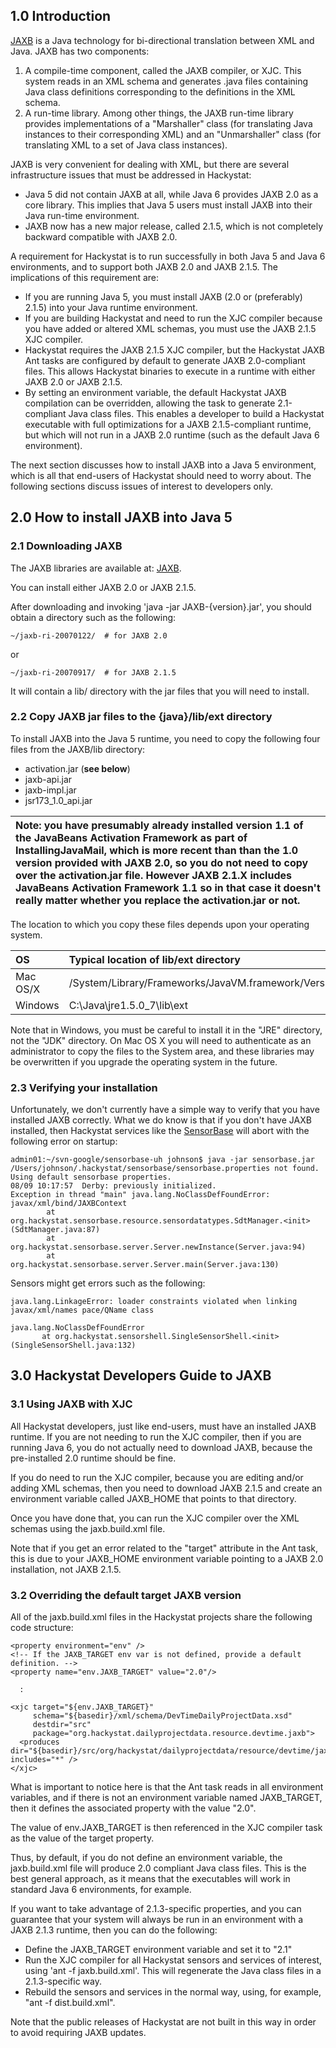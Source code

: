 ## 1.0 Introduction ##

[JAXB](https://jaxb.dev.java.net/) is a Java technology for bi-directional translation between XML and Java.  JAXB has two components:

  1. A compile-time component, called the JAXB compiler, or XJC.  This system reads in an XML schema and generates .java files containing Java class definitions corresponding to the definitions in the XML schema.
  1. A run-time library.  Among other things, the JAXB run-time library provides implementations of a "Marshaller" class (for translating Java instances to their corresponding XML) and an "Unmarshaller" class (for translating XML to a set of Java class instances).

JAXB is very convenient for dealing with XML, but there are several infrastructure issues that must be addressed in Hackystat:

  * Java 5 did not contain JAXB at all, while Java 6 provides JAXB 2.0 as a core library. This implies that Java 5 users must install JAXB into their Java run-time environment.
  * JAXB now has a new major release, called 2.1.5, which is not completely backward compatible with JAXB 2.0.

A requirement for Hackystat is to run successfully in both Java 5 and Java 6 environments, and to support both JAXB 2.0 and JAXB 2.1.5. The implications of this requirement are:

  * If you are running Java 5, you must install JAXB (2.0 or (preferably) 2.1.5) into your Java runtime environment.
  * If you are building Hackystat and need to run the XJC compiler because you have added or altered XML schemas, you must use the JAXB 2.1.5 XJC compiler.
  * Hackystat requires the JAXB 2.1.5 XJC compiler, but the Hackystat JAXB Ant tasks are configured by default to generate JAXB 2.0-compliant files. This allows Hackystat binaries to execute in a runtime with either JAXB 2.0 or JAXB 2.1.5.
  * By setting an environment variable, the default Hackystat JAXB compilation can be overridden, allowing the task to  generate 2.1-compliant Java class files.  This enables a developer to build a Hackystat executable with full optimizations for a JAXB 2.1.5-compliant runtime, but which will not run in a JAXB 2.0 runtime (such as the default Java 6 environment).

The next section discusses how to install JAXB into a Java 5 environment, which is all that end-users of Hackystat should need to worry about.  The following sections discuss issues of interest to developers only.

## 2.0 How to install JAXB into Java 5 ##

### 2.1 Downloading JAXB ###

The JAXB libraries are available at: [JAXB](https://jaxb.dev.java.net/).

You can install either JAXB 2.0 or JAXB 2.1.5.

After downloading and invoking 'java -jar JAXB-{version}.jar', you should obtain a directory such as the following:

```
~/jaxb-ri-20070122/  # for JAXB 2.0
```

or

```
~/jaxb-ri-20070917/  # for JAXB 2.1.5
```

It will contain a lib/ directory with the jar files that you will need to install.

### 2.2 Copy JAXB jar files to the {java}/lib/ext directory ###

To install JAXB into the Java 5 runtime, you need to copy the following four files from the JAXB/lib directory:

  * activation.jar (**see below**)
  * jaxb-api.jar
  * jaxb-impl.jar
  * jsr173\_1.0\_api.jar

| **Note:** you have presumably already installed version 1.1 of the JavaBeans Activation Framework as part of InstallingJavaMail, which is more recent than than the 1.0 version provided with JAXB 2.0, so you do not need to copy over the activation.jar file. However JAXB 2.1.X includes JavaBeans Activation Framework 1.1 so in that case it doesn't really matter whether you replace the activation.jar or not. |
|:------------------------------------------------------------------------------------------------------------------------------------------------------------------------------------------------------------------------------------------------------------------------------------------------------------------------------------------------------------------------------------------------------------------------|

The location to which you copy these files depends upon your operating system.

| **OS** | **Typical location of lib/ext directory** |
|:-------|:------------------------------------------|
| Mac OS/X | /System/Library/Frameworks/JavaVM.framework/Versions/CurrentJDK/Home/lib/ext  |
| Windows | C:\Java\jre1.5.0\_7\lib\ext               |

Note that in Windows, you must be careful to install it in the "JRE" directory, not the "JDK" directory. On Mac OS X you will need to authenticate as an administrator to copy the files to the System area, and these libraries may be overwritten if you upgrade the operating system in the future.

### 2.3 Verifying your installation ###

Unfortunately, we don't currently have a simple way to verify that you have installed JAXB correctly.  What we do know is that if you don't have JAXB installed, then Hackystat services like the [SensorBase](http://code.google.com/p/hackystat-sensorbase-uh/) will abort with the following error on startup:

```
admin01:~/svn-google/sensorbase-uh johnson$ java -jar sensorbase.jar 
/Users/johnson/.hackystat/sensorbase/sensorbase.properties not found. Using default sensorbase properties.
08/09 10:17:57  Derby: previously initialized.
Exception in thread "main" java.lang.NoClassDefFoundError: javax/xml/bind/JAXBContext
        at org.hackystat.sensorbase.resource.sensordatatypes.SdtManager.<init>(SdtManager.java:87)
        at org.hackystat.sensorbase.server.Server.newInstance(Server.java:94)
        at org.hackystat.sensorbase.server.Server.main(Server.java:130)
```

Sensors might get errors such as the following:

```
java.lang.LinkageError: loader constraints violated when linking javax/xml/names pace/QName class

java.lang.NoClassDefFoundError
       at org.hackystat.sensorshell.SingleSensorShell.<init>(SingleSensorShell.java:132)
```

## 3.0 Hackystat Developers Guide to JAXB ##

### 3.1 Using JAXB with XJC ###

All Hackystat developers, just like end-users, must have an installed JAXB
runtime.  If you are not needing to run the XJC compiler, then if you are
running Java 6, you do not actually need to download JAXB, because the
pre-installed 2.0 runtime should be fine.

If you do need to run the XJC compiler, because you are editing and/or
adding XML schemas, then you need to download JAXB 2.1.5 and create an
environment variable called JAXB\_HOME that points to that directory.

Once you have done that, you can run the XJC compiler over the XML schemas using the jaxb.build.xml file.

Note that if you get an error related to the "target" attribute in the Ant task, this is due to your JAXB\_HOME
environment variable pointing to a JAXB 2.0 installation, not JAXB 2.1.5.

### 3.2 Overriding the default target JAXB version ###

All of the jaxb.build.xml files in the Hackystat projects share the following code structure:

```
<property environment="env" />
<!-- If the JAXB_TARGET env var is not defined, provide a default definition. -->
<property name="env.JAXB_TARGET" value="2.0"/>

  : 

<xjc target="${env.JAXB_TARGET}" 
     schema="${basedir}/xml/schema/DevTimeDailyProjectData.xsd" 
     destdir="src" 
     package="org.hackystat.dailyprojectdata.resource.devtime.jaxb">
  <produces dir="${basedir}/src/org/hackystat/dailyprojectdata/resource/devtime/jaxb" includes="*" />
</xjc>
```

What is important to notice here is that the Ant task reads in all environment variables, and if there is not an environment variable named JAXB\_TARGET, then it defines the associated property with the value "2.0".

The value of env.JAXB\_TARGET is then referenced in the XJC compiler task as the value of the target property.

Thus, by default, if you do not define an environment variable, the jaxb.build.xml file will produce 2.0 compliant Java class files.  This is the best general approach, as it means that the executables will work in standard Java 6 environments, for example.

If you want to take advantage of 2.1.3-specific properties, and you can guarantee that your system will always be run in an environment with a JAXB 2.1.3 runtime, then you can do the following:

  * Define the JAXB\_TARGET environment variable and set it to "2.1"
  * Run the XJC compiler for all Hackystat sensors and services of interest, using 'ant -f jaxb.build.xml'.  This will regenerate the Java class files in a 2.1.3-specific way.
  * Rebuild the sensors and services in the normal way, using, for example, "ant -f dist.build.xml".

Note that the public releases of Hackystat are not built in this way in order to avoid requiring JAXB updates.
